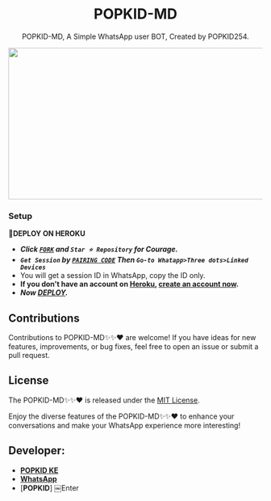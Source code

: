 <h1 align="center"> POPKID-MD </h1>
<p align="center"> POPKID-MD, A Simple WhatsApp user BOT, Created by POPKID254.
</p>



<img src="https://telegra.ph/file/29ad5348203648a5ebad9.jpg" width="700" height="300"/>



### Setup

**📌DEPLOY ON HEROKU**
   - ***Click [`FORK`](https://github.com/popkid-ke/popkid-MD/fork) and `Star ⭐ Repository` for Courage.***
   - ***`Get Session` by [`PAIRING CODE`](https://popsnewsessions-ccf2fe0c74ef.herokuapp.com/pair) Then `Go-to Whatapp>Three dots>Linked Devices`***
   - You will get a session ID in WhatsApp, copy the ID only.
   - **If you don't have an account on [Heroku](https://signup.heroku.com/), [create an account now](https://signup.heroku.com/).**
   - ***Now [DEPLOY](https://dashboard.heroku.com/new?template=https://github.com/popkid-ke/popkid-MD).***


## Contributions

Contributions to POPKID-MD✨✨❤️ are welcome! If you have ideas for new features, improvements, or bug fixes, feel free to open an issue or submit a pull request.

## License

The POPKID-MD✨✨❤️ is released under the [MIT License](https://opensource.org/licenses/MIT).

Enjoy the diverse features of the POPKID-MD✨✨♥️ to enhance your conversations and make your WhatsApp experience more interesting!

## Developer:

- [**POPKID KE**](https://instagram.com/popkid_254)
- [**WhatsApp**](https://wa.me/254111385747)
- [**POPKID**]
￼Enter
